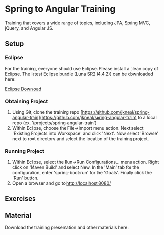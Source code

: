 Spring to Angular Training
============

Training that covers a wide range of topics, including JPA, Spring MVC, jQuery, and Angular JS.

Setup
------------

### Eclipse

For the training, everyone should use Eclipse. Please install a clean copy of Eclipse. The latest Eclipse bundle (Luna SR2 (4.4.2)) can be downloaded here:

[Eclipse Download](https://www.eclipse.org/downloads/packages/eclipse-ide-java-ee-developers/lunasr2)

### Obtaining Project

1. Using Git, clone the training repo [https://github.com/jkneal/spring-angular-train](https://github.com/jkneal/spring-angular-train) to a local repo (ex. '/projects/spring-angular-train')
2. Within Eclipse, choose the File->Import menu action. Next select 'Existing Projects into Workspace' and click 'Next'. Now select 'Browse' next to root directory and select the location of the training project.

### Running Project

1. Within Eclipse, select the Run->Run Configurations... menu action. Right click on 'Maven Build' and select New. In the 'Main' tab for the configuration, enter 'spring-boot:run' for the 'Goals'. Finally click the 'Run' button.
2. Open a browser and go to [http://localhost:8080/](http://localhost:8080/)



Exercises
------------



Material
------------

Download the training presentation and other materials here: 